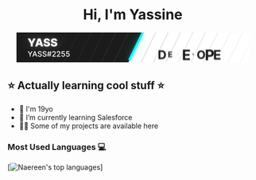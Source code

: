 
<h1 align="center">Hi, I'm Yassine</h1>

<p align="center"><img src="https://github.com/YassSSH/YassSSH/blob/master/standard.gif?raw=true"/></p>


## ⭐ Actually learning cool stuff ⭐

- 🔭 I'm 19yo
- 🌱 I’m currently learning Salesforce
- 👨‍💻 Some of my projects are available here


### Most Used Languages 💻

[![Naereen's top languages](https://github-readme-stats.vercel.app/api/top-langs/?username=YassSSH&theme=blue-green)]



